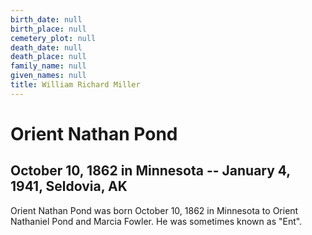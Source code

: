 ```yaml
---
birth_date: null
birth_place: null
cemetery_plot: null
death_date: null
death_place: null
family_name: null
given_names: null
title: William Richard Miller
---
```


# Orient Nathan Pond

## October 10, 1862 in Minnesota -- January 4, 1941, Seldovia, AK

Orient Nathan Pond was born October 10, 1862 in Minnesota to Orient
Nathaniel Pond and Marcia Fowler. He was sometimes known as "Ent".
